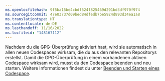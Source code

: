 ```yaml
---
ms.openlocfilehash: 9f5ba15be4cbdf524f825469d291bd3df970f974
ms.sourcegitcommit: 47e03737d09bed84dfedb7be5924d893d34ea1a8
ms.translationtype: HT
ms.contentlocale: de-DE
ms.lasthandoff: 11/16/2022
ms.locfileid: "148167112"
---
```

Nachdem du die GPG-Überprüfung aktiviert hast, wird sie automatisch in allen neuen Codespaces wirksam, die du aus den relevanten Repositorys erstellst. Damit die GPG-Überprüfung in einem vorhandenen aktiven Codespace wirksam wird, musst du den Codespace beenden und neu starten. Weitere Informationen findest du unter [Beenden und Starten eines Codespace](/codespaces/developing-in-codespaces/stopping-and-starting-a-codespace).
